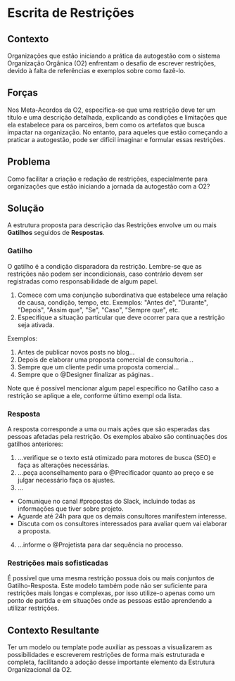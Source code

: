 # Escrita de Restrições

## Contexto

Organizações que estão iniciando a prática da autogestão com o sistema Organização Orgânica (O2) enfrentam o desafio de escrever restrições, devido à falta de referências e exemplos sobre como fazê-lo.

## Forças

Nos Meta-Acordos da O2, especifica-se que uma restrição deve ter um título e uma descrição detalhada, explicando as condições e limitações que ela estabelece para os parceiros, bem como os artefatos que busca impactar na organização. No entanto, para aqueles que estão começando a praticar a autogestão, pode ser difícil imaginar e formular essas restrições.

## Problema

Como facilitar a criação e redação de restrições, especialmente para organizações que estão iniciando a jornada da autogestão com a O2?

## Solução

A estrutura proposta para descrição das Restrições envolve um ou mais **Gatilhos** seguidos de **Respostas**.

### Gatilho

O gatilho é a condição disparadora da restrição. Lembre-se que as restrições não podem ser incondicionais, caso contrário devem ser registradas como responsabilidade de algum papel.

1. Comece com uma conjunção subordinativa que estabelece uma relação de causa, condição, tempo, etc. Exemplos: "Antes de", "Durante", "Depois", "Assim que", "Se", "Caso", "Sempre que", etc.
2. Especifique a situação particular que deve ocorrer para que a restrição seja ativada.

Exemplos:
1. Antes de publicar novos posts no blog...
2. Depois de elaborar uma proposta comercial de consultoria...
3. Sempre que um cliente pedir uma proposta comercial...
4. Sempre que o @Designer finalizar as páginas..

Note que é possível mencionar algum papel específico no Gatilho caso a restrição se aplique a ele, conforme último exempl oda lista.

### Resposta

A resposta corresponde a uma ou mais ações que são esperadas das pessoas afetadas pela restrição. Os exemplos abaixo são continuações dos gatilhos anteriores:

1. ...verifique se o texto está otimizado para motores de busca (SEO) e faça as alterações necessárias. 
2. ...peça aconselhamento para o @Precificador quanto ao preço e se julgar necessário faça os ajustes.
3. ...
 - Comunique no canal #propostas do Slack, incluindo todas as informações que tiver sobre projeto.
 - Aguarde até 24h para que os demais consultores manifestem interesse.
 - Discuta com os consultores interessados para avaliar quem vai elaborar a proposta.
4. ...informe o @Projetista para dar sequência no processo.

### Restrições mais sofisticadas

É possível que uma mesma restrição possua dois ou mais conjuntos de Gatilho-Resposta. Este modelo também pode não ser suficiente para restrições mais longas e complexas, por isso utilize-o apenas como um ponto de partida e em situações onde as pessoas estão aprendendo a utilizar restrições.

## Contexto Resultante

Ter um modelo ou template pode auxiliar as pessoas a visualizarem as possibilidades e escreverem restrições de forma mais estruturada e completa, facilitando a adoção desse importante elemento da Estrutura Organizacional da O2.

<!-- Links -->
[meta-acordos]: ../../meta-acordos.md#meta-acordos-da-organizacao-organica
[organizacao ]: ../../meta-acordos.md#1-organizacao
[proposito]: ../../meta-acordos.md#1.1-proposito
[parceiras]: ../../meta-acordos.md#1.2-parceiras
[tensoes]: ../../meta-acordos.md#1.3-tensoes-criativas
[estrutura-organizacional]: ../../meta-acordos.md#2-estrutura-organizacional
[papeis]: ../../meta-acordos.md#2.1-papeis
[energizacao]: ../../meta-acordos.md#2.1.1-energizacao
[autoridade-do-papel]: ../../meta-acordos.md#2.1.2-autoridade-do-papel
[deixando-papeis]: ../../meta-acordos.md#2.1.3-deixando-papeis
[circulos]: ../../meta-acordos.md#2.2-circulos
[circulos-nao-alteram-sua-definicao]: ../../meta-acordos.md#2.2.1-circulos-nao-alteram-sua-definicao
[circulos-nao-estruturam-seus-circulos-internos]: ../../meta-acordos.md#2.2.2-circulos-nao-estruturam-seus-circulos-internos
[artefatos-do-circulo]: ../../meta-acordos.md#2.3-artefatos-do-circulo
[circulos-podem-delegar-artefatos]: ../../meta-acordos.md#2.3.1-circulos-podem-delegar-artefatos
[integrantes-do-circulo]: ../../meta-acordos.md#2.4-integrantes-do-circulo
[restricoes]: ../../meta-acordos.md#2.5-restricoes
[restricoes-nao-estabelecem-responsabilidades]: ../../meta-acordos.md#2.5.1-restricoes-nao-estabelecem-responsabilidades
[prioridades-do-circulo]: ../../meta-acordos.md#2.6-prioridades-do-circulo
[reunioes-e-interacoes]: ../../meta-acordos.md#3-reunioes-e-interacoes
[revisar]: ../../meta-acordos.md#3.1-revisar
[sincronizar]: ../../meta-acordos.md#3.2-sincronizar
[adaptar]: ../../meta-acordos.md#3.3-adaptar
[operacoes-de-adaptar]: ../../meta-acordos.md#3.3.1-operacoes-de-adaptar
[decisao-integrativa]: ../../meta-acordos.md#3.3.2-decisao-integrativa
[proposta]: ../../meta-acordos.md#3.3.2.1-proposta
[apresentacao-de-exemplos]: ../../meta-acordos.md#3.3.2.2-apresentacao-de-exemplos
[facilitador-pode-descartar-a-proposta]: ../../meta-acordos.md#3.3.2.3-facilitador-pode-descartar-a-proposta
[objecoes]: ../../meta-acordos.md#3.3.2.4-objecoes
[objecoes-validas]: ../../meta-acordos.md#3.3.2.5-objecoes-validas
[facilitador-pode-descartar-a-objecao]: ../../meta-acordos.md#3.3.2.6-facilitador-pode-descartar-a-objecao
[integracao]: ../../meta-acordos.md#3.3.2.7-integracao
[quebra-dos-meta-acordos]: ../../meta-acordos.md#3.3.2.8-quebra-dos-meta-acordos
[cuidar]: ../../meta-acordos.md#3.4-cuidar
[reuniao-de-circulo]: ../../meta-acordos.md#3.5-reuniao-de-circulo
[somente-integrantes-podem-tratar-tensoes]: ../../meta-acordos.md#3.5.1-somente-integrantes-podem-tratar-tensoes
[formato-da-reuniao]: ../../meta-acordos.md#3.5.2-formato-da-reuniao
[integrantes-ausentes]: ../../meta-acordos.md#3.5.3-integrantes-ausentes
[priorize-a-reuniao]: ../../meta-acordos.md#3.5.4-priorize-a-reuniao
[restricoes-de-facilitacao]: ../../meta-acordos.md#3.6-restricoes-de-facilitacao
[uma-tensao-de-cada-vez]: ../../meta-acordos.md#3.6.1-uma-tensao-de-cada-vez
[lista-de-tensoes]: ../../meta-acordos.md#3.6.2-lista-de-tensoes
[interacoes-assincronas]: ../../meta-acordos.md#3.7-interacoes-assincronas
[novas-interacoes]: ../../meta-acordos.md#3.8-novas-interacoes
[papeis-essenciais]: ../../meta-acordos.md#4-papeis-essenciais
[guia]: ../../meta-acordos.md#4.1-guia
[energizacao-do-guia]: ../../meta-acordos.md#4.1.1-energizacao-do-guia
[representante]: ../../meta-acordos.md#4.2-representante
[facilitador]: ../../meta-acordos.md#4.3-facilitador
[escriba]: ../../meta-acordos.md#4.4-escriba
[papeis-essenciais-eleitos]: ../../meta-acordos.md#4.5-papeis-essenciais-eleitos
[parceiras-elegiveis]: ../../meta-acordos.md#4.5.1-parceiras-elegiveis
[eleicoes]: ../../meta-acordos.md#4.5.2-eleicoes
[alteracoes-nos-papeis-essenciais]: ../../meta-acordos.md#4.5.3-alteracoes-nos-papeis-essenciais
[alteracoes-nos-papeis-essenciais-nao-propagam]: ../../meta-acordos.md#4.5.3.1-alteracoes-nos-papeis-essenciais-nao-propagam
[energizacao-de-papeis-definidos]: ../../meta-acordos.md#5-energizacao-de-papeis-definidos
[foco]: ../../meta-acordos.md#5.1-foco
[autorresponsabilizacao]: ../../meta-acordos.md#5.2-autorresponsabilizacao
[transparencia]: ../../meta-acordos.md#5.3-transparencia
[ato-heroico]: ../../meta-acordos.md#5.4-ato-heroico
